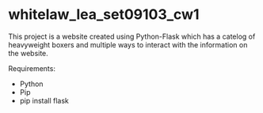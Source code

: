 # whitelaw_lea_set09103_cw1

This project is a website created using Python-Flask which has a catelog of heavyweight boxers and multiple ways to
interact with the information on the website.

Requirements:
* Python
* Pip
* pip install flask
